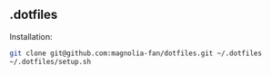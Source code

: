 ## .dotfiles

Installation:

```bash
git clone git@github.com:magnolia-fan/dotfiles.git ~/.dotfiles
~/.dotfiles/setup.sh
```
